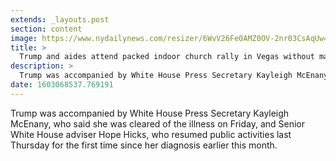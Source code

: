 ```yaml
--- 
extends: _layouts.post 
section: content 
image: https://www.nydailynews.com/resizer/6WvV26Fe0AMZ0OV-2nr03CsAqUw=/1200x0/top/cloudfront-us-east-1.images.arcpublishing.com/tronc/UD5SVYJSFA7IRNPZFUIJO3ZRBU.jpg 
title: > 
  Trump and aides attend packed indoor church rally in Vegas without masks 
description: > 
  Trump was accompanied by White House Press Secretary Kayleigh McEnany, who said she was cleared of the illness on Friday, and Senior White House adviser Hope Hicks, who resumed public activities last Thursday for the first time since her diagnosis earlier this month. 
date: 1603068537.769191 
--- 
```

Trump was accompanied by White House Press Secretary Kayleigh McEnany, who said she was cleared of the illness on Friday, and Senior White House adviser Hope Hicks, who resumed public activities last Thursday for the first time since her diagnosis earlier this month.
